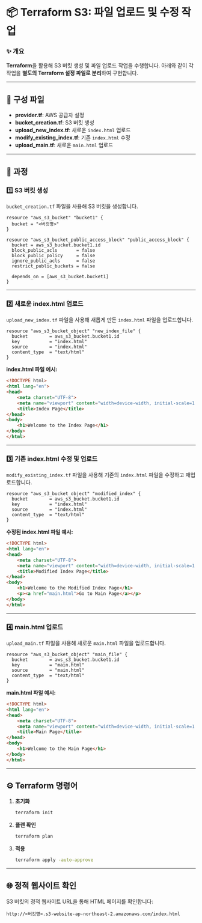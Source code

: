 
# 📦 **Terraform S3: 파일 업로드 및 수정 작업**

### ✨ **개요**
**Terraform**을 활용해 S3 버킷 생성 및 파일 업로드 작업을 수행합니다. 아래와 같이 각 작업을 **별도의 Terraform 설정 파일로 분리**하여 구현합니다.

---

## 📝 **구성 파일**
- **provider.tf**: AWS 공급자 설정
- **bucket_creation.tf**: S3 버킷 생성
- **upload_new_index.tf**: 새로운 `index.html` 업로드
- **modify_existing_index.tf**: 기존 `index.html` 수정
- **upload_main.tf**: 새로운 `main.html` 업로드

---

## 🚀 **과정**

### 1️⃣ **S3 버킷 생성**  
`bucket_creation.tf` 파일을 사용해 S3 버킷을 생성합니다.

```hcl
resource "aws_s3_bucket" "bucket1" {
  bucket = "<버킷명>"
}

resource "aws_s3_bucket_public_access_block" "public_access_block" {
  bucket = aws_s3_bucket.bucket1.id
  block_public_acls       = false
  block_public_policy     = false
  ignore_public_acls      = false
  restrict_public_buckets = false

  depends_on = [aws_s3_bucket.bucket1]
}
```

---

### 2️⃣ **새로운 index.html 업로드**  
`upload_new_index.tf` 파일을 사용해 새롭게 만든 `index.html` 파일을 업로드합니다.

```hcl
resource "aws_s3_bucket_object" "new_index_file" {
  bucket        = aws_s3_bucket.bucket1.id
  key           = "index.html"
  source        = "index.html"
  content_type  = "text/html"
}
```

**index.html 파일 예시:**

```html
<!DOCTYPE html>
<html lang="en">
<head>
    <meta charset="UTF-8">
    <meta name="viewport" content="width=device-width, initial-scale=1.0">
    <title>Index Page</title>
</head>
<body>
    <h1>Welcome to the Index Page</h1>
</body>
</html>
```

---

### 3️⃣ **기존 index.html 수정 및 업로드**  
`modify_existing_index.tf` 파일을 사용해 기존의 `index.html` 파일을 수정하고 재업로드합니다.

```hcl
resource "aws_s3_bucket_object" "modified_index" {
  bucket        = aws_s3_bucket.bucket1.id
  key           = "index.html"
  source        = "index.html"
  content_type  = "text/html"
}
```

**수정된 index.html 파일 예시:**

```html
<!DOCTYPE html>
<html lang="en">
<head>
    <meta charset="UTF-8">
    <meta name="viewport" content="width=device-width, initial-scale=1.0">
    <title>Modified Index Page</title>
</head>
<body>
    <h1>Welcome to the Modified Index Page</h1>
    <p><a href="main.html">Go to Main Page</a></p>
</body>
</html>
```

---

### 4️⃣ **main.html 업로드**  
`upload_main.tf` 파일을 사용해 새로운 `main.html` 파일을 업로드합니다.

```hcl
resource "aws_s3_bucket_object" "main_file" {
  bucket        = aws_s3_bucket.bucket1.id
  key           = "main.html"
  source        = "main.html"
  content_type  = "text/html"
}
```

**main.html 파일 예시:**

```html
<!DOCTYPE html>
<html lang="en">
<head>
    <meta charset="UTF-8">
    <meta name="viewport" content="width=device-width, initial-scale=1.0">
    <title>Main Page</title>
</head>
<body>
    <h1>Welcome to the Main Page</h1>
</body>
</html>
```

---

## ⚙️ **Terraform 명령어**

1. **초기화**  
   ```bash
   terraform init
   ```

2. **플랜 확인**  
   ```bash
   terraform plan
   ```

3. **적용**  
   ```bash
   terraform apply -auto-approve
   ```

---

## 🌐 **정적 웹사이트 확인**

S3 버킷의 정적 웹사이트 URL을 통해 HTML 페이지를 확인합니다:

```
http://<버킷명>.s3-website-ap-northeast-2.amazonaws.com/index.html
```
